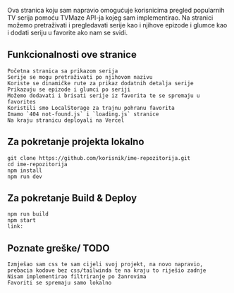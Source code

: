 Ova stranica koju sam napravio omogućuje korisnicima pregled popularnih TV serija pomoću TVMaze API-ja kojeg sam implementirao. Na stranici možemo pretraživati i pregledavati serije kao i njihove epizode i glumce kao i dodati seriju u favorite ako nam se svidi.

## Funkcionalnosti ove stranice
    Početna stranica sa prikazom serija
    Serije se mogu pretraživati po njihovom nazivu
    Koriste se dinamičke rute za prikaz dodatnih detalja serije
    Prikazuju se epizode i glumci po seriji
    Možemo dodavati i brisati serije iz favorita te se spremaju u favorites
    Koristili smo LocalStorage za trajnu pohranu favorita
    Imamo `404 not-found.js` i `loading.js` stranice
    Na kraju stranicu deployali na Vercel

## Za pokretanje projekta lokalno
    git clone https://github.com/korisnik/ime-repozitorija.git
    cd ime-repozitorija
    npm install
    npm run dev

## Za pokretanje Build & Deploy
    npm run build
    npm start
    link: 

## Poznate greške/ TODO
    Izmješao sam css te sam cijeli svoj projekt, na novo napravio, prebacia kodove bez css/tailwinda te na kraju to riješio zadnje 
    Nisam implementirao filtriranje po žanrovima 
    Favoriti se spremaju samo lokalno 

